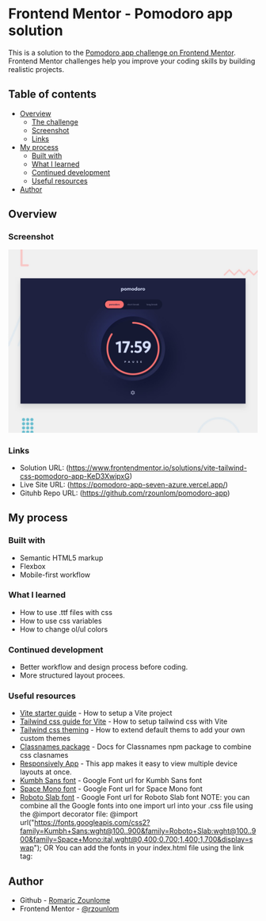 # Frontend Mentor - Pomodoro app solution

This is a solution to the [Pomodoro app challenge on Frontend Mentor](https://www.frontendmentor.io/challenges/pomodoro-app-KBFnycJ6G). Frontend Mentor challenges help you improve your coding skills by building realistic projects.

## Table of contents

- [Overview](#overview)
  - [The challenge](#the-challenge)
  - [Screenshot](#screenshot)
  - [Links](#links)
- [My process](#my-process)
  - [Built with](#built-with)
  - [What I learned](#what-i-learned)
  - [Continued development](#continued-development)
  - [Useful resources](#useful-resources)
- [Author](#author)

## Overview

### Screenshot

![](src/assets/preview.jpg)

### Links

- Solution URL: (https://www.frontendmentor.io/solutions/vite-tailwind-css-pomodoro-app-KeD3XwipxG)
- Live Site URL: (https://pomodoro-app-seven-azure.vercel.app/)
- Gituhb Repo URL: (https://github.com/rzounlom/pomodoro-app)

## My process

### Built with

- Semantic HTML5 markup
- Flexbox
- Mobile-first workflow

### What I learned

- How to use .ttf files with css
- How to use css variables
- How to change ol/ul colors

### Continued development

- Better workflow and design process before coding.
- More structured layout procees.

### Useful resources

- [Vite starter guide](https://vitejs.dev/guide/) - How to setup a Vite project
- [Tailwind css guide for Vite](https://tailwindcss.com/docs/guides/vite) - How to setup tailwind css with Vite
- [Tailwind css theming](https://tailwindcss.com/docs/theme#customizing-the-default-theme) - How to extend default thems to add your own custom themes
- [Classnames package](https://www.npmjs.com/package/classnames) - Docs for Classnames npm package to combine css clasnames
- [Responsively App](https://responsively.app/download) - This app makes it easy to view multiple device layouts at once.
- [Kumbh Sans font](https://fonts.google.com/specimen/Kumbh+Sans) - Google Font url for Kumbh Sans font
- [Space Mono font](https://fonts.google.com/specimen/Space+Mono) - Google Font url for Space Mono font
- [Roboto Slab font](https://fonts.google.com/specimen/Roboto+Slab) - Google Font url for Roboto Slab font
NOTE: you can combine all the Google fonts into one import url into your .css file using the @import decorator file: @import url("https://fonts.googleapis.com/css2?family=Kumbh+Sans:wght@100..900&family=Roboto+Slab:wght@100..900&family=Space+Mono:ital,wght@0,400;0,700;1,400;1,700&display=swap");
OR You can add the fonts in your index.html file using the link tag:
<link href="https://fonts.googleapis.com/css2?family=Kumbh+Sans:wght@100..900&family=Roboto+Slab:wght@100..900&family=Space+Mono:ital,wght@0,400;0,700;1,400;1,700&display=swap" rel="stylesheet">

## Author

- Github - [Romaric Zounlome](https://github.com/rzounlom)
- Frontend Mentor - [@rzounlom](https://www.frontendmentor.io/profile/rzounlom)
